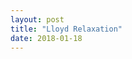 ```yaml
---
layout: post
title: "Lloyd Relaxation"
date: 2018-01-18
---
```

<script src="../../../../js/d3.v4.min.js"></script>
<div style = "display: flex;justify-content: center;text-align: center;margin-below:50px;">
	<canvas width="800" height="400"></canvas>
</div>
<script>
	var canvas = d3.select("canvas").node()
		context = canvas.getContext("2d"),
		width = canvas.width,
		height = canvas.height;

	var centroids = [];

	var target = [];

	var buffer_zone = 5;

	var num_points = 400;

	let num_sample_points = 80;
	let theta = 0;


	var dt = 0.125;


	// create target shape
	for (let i = 0; i<num_sample_points; i++) {
		theta = 2*Math.PI*i/(num_sample_points-1);
		target.push([
				width/2 + 350*Math.cos(theta),
				height/2 - 150*Math.sin(2*theta)
			])
	}

	// let u1,u2,theta,r;
	var sites = d3.range(num_points)
		.map(function(d) {

			return [15 + Math.random()*(width-30), 20 + Math.random()*(height-40)]
			
			// // gaussian
			// u1 = Math.random();
			// u2 = Math.random();
			// theta = Math.PI*2*u2;
			// r = Math.sqrt(-Math.log(u1*u1))
			// return [80 + r*Math.cos(theta) * 20, height - 100 - r*Math.sin(theta) * 40];
		});
	redraw(0);

	d3.timer(function(t0) {
		let f1_x, f1_y, f2_x, f2_y;
		let clsst;
		closest_points = [];
		for (let j = 0, l = sites.length; j<l; j++) {
			// normal lloyd relaxation
			f1_x = (centroids[j][0] - sites[j][0]);
			f1_y = (centroids[j][1] - sites[j][1]);


			// density.
			clsst = closestPair(sites[j]);
			
			if (clsst) {
				f2_x = 0.125*(clsst[0] - sites[j][0]);
				f2_y = 0.125*(clsst[1] - sites[j][1]);
			} else {
				f2_x = 0;
				f2_y = 0;
			}
			sites[j][0] += (f1_x + f2_x)*dt;
			sites[j][1] += (f1_y + f2_y)*dt;
		}

		redraw(t0);
		return t0 > 10;
	});


	// find the closest point in the target shape
	function closestPair(arr) {
		let min_dist = Infinity;
		let min_pair;
		let dist = -1;

		for (let index in target) {
			dist = distance(target[index], arr);
			if (dist < min_dist) {
				min_dist = dist;
				min_pair = target[index];
			}
		}
		if (min_dist < buffer_zone*buffer_zone) return null;
		else return min_pair;
	}

	function distance(p1, p2) {
		let dx = p1[0] - p2[0];
		let dy = p1[1] - p2[1];
		return dx*dx + dy*dy;
	}


	// compute voronoi diagram
	// draw circles
	function redraw(t) {
		context.lineWidth = 2;

		var voronoi = d3.voronoi()
			.extent([[-5, -5], [width + 5, height + 5]]);

		var diagram = voronoi(sites),
			// links = diagram.links(), // for delaunay
			polygons = diagram.polygons();

		context.clearRect(0, 0, width, height);


		// draw infinity sign
		// context.beginPath();
		// context.lineTo(target[0][0], target[0][1]);
		// for (let i = 0; i<target.length; i++) {
		// 	context.lineTo(target[i][0], target[i][1]);
		// }
		// context.strokeStyle = 'rgba(255)';//rgba(255,180,180)';
		// context.stroke();
		// context.closePath();
	
		let cntrd;
		centroids = [];
		let cell_area;

		let scale_factor = Math.sqrt(2*Math.sqrt(3)/Math.PI);
		let radius;
		for (var i = 0; i<polygons.length; i++) {
			// draw voronoi cell
			// 
			// context.beginPath();
			// drawCell(polygons[i]);
			// context.strokeStyle = "rgba(150,220,220)";
			// context.stroke();
			// context.closePath();

			cntrd = d3.polygonCentroid(polygons[i]);
			centroids.push(cntrd);

			cell_area = d3.polygonArea(polygons[i]);

			radius = 0.35*scale_factor*Math.sqrt(cell_area);

			context.beginPath();
			context.arc(cntrd[0],cntrd[1],radius,0,2*Math.PI);
			context.fillStyle = "rgba(150,255,150,0.6)";//color_scale[2];
			// seizure
			// color_scale[Math.floor(Math.random()*10)];//"red";
			// "rgba("+
			// 	(85+Math.random()*170)
			// 	+', '+
			// 	(85+Math.random()*170)
			// 	+', '+
			// 	(85+Math.random()*170)+')';
			context.fill();
			// d3.polygonArea(polygons[i])
			// context.arc(sites[i][0],sites[i][1],radius,0,2*Math.PI);// d3.polygonArea(polygons[i])
			// context.strokeStyle = "rgba(150,220,220)";
			// context.stroke();
			context.closePath();


			// context.beginPath();
			// context.arc(cntrd[0], cntrd[1], 2, 0, 2*Math.PI);
			// context.fillStyle = "red";
			// context.fill();
			// context.closePath();

			// context.beginPath();
			// context.arc(sites[i][0], sites[i][1], 2, 0, 2*Math.PI);
			// context.fillStyle = "blue";
			// context.fill();
			// context.closePath();
		}

		function drawCell(cell) {
			if (!cell) return false;
			// context.beginPath();
			context.moveTo(cell[0][0], cell[0][1]);
			for (var i = 1; i<cell.length; i++) {
				context.lineTo(cell[i][0], cell[i][1]);
			}
			// context.closePath();
			return true;
		}

		function drawLink(link) {
			context.moveTo(link.source[0], link.source[1]);
			context.lineTo(link.target[0], link.target[1]);
		}
	}
</script>